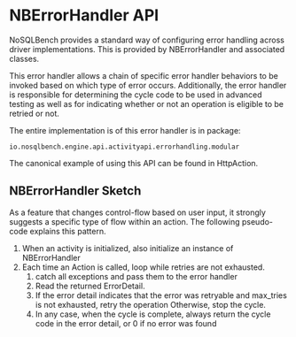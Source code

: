 # NBErrorHandler API

NoSQLBench provides a standard way of configuring error handling across
driver implementations. This is provided by NBErrorHandler and associated
classes.

This error handler allows a chain of specific error handler behaviors to
be invoked based on which type of error occurs. Additionally, the error
handler is responsible for determining the cycle code to be used in
advanced testing as well as for indicating whether or not an operation is
eligible to be retried or not.

The entire implementation is of this error handler is in package:

    io.nosqlbench.engine.api.activityapi.errorhandling.modular

The canonical example of using this API can be found in HttpAction.

## NBErrorHandler Sketch

As a feature that changes control-flow based on user input, it strongly
suggests a specific type of flow within an action. The following
pseudo-code explains this pattern.

1. When an activity is initialized, also initialize an instance of
   NBErrorHandler
2. Each time an Action is called, loop while retries are not exhausted.
    1. catch all exceptions and pass them to the error handler
    2. Read the returned ErrorDetail.
    3. If the error detail indicates that the error was retryable and
       max_tries is not exhausted, retry the operation Otherwise, stop the
       cycle.
    4. In any case, when the cycle is complete, always return the cycle
       code in the error detail, or 0 if no error was found

